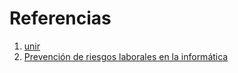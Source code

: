 # Referencias 


1. [unir](https://www.unir.net/revista/ingenieria/riesgos-laborales-informatica/)
2. [Prevención de riesgos laborales en la informática](https://www.ticarte.com/sites/su/users/7/arch/prevencion-riegos-laborales-informatica-comunicaciones.pdf)

